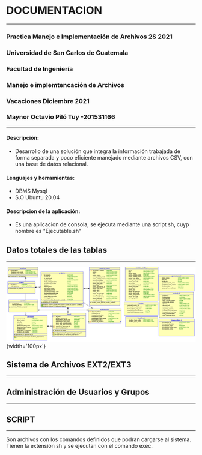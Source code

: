 # **DOCUMENTACION** 
---
### Practica Manejo e Implementación de Archivos 2S 2021
### Universidad de San Carlos de Guatemala
### Facultad de Ingeniería 
### Manejo e implemtencación de Archivos
### Vacaciones Diciembre 2021
### Maynor Octavio Piló Tuy -201531166
---


#### Descripción:
* Desarrollo de una solución que integra la información trabajada de forma separada y poco eficiente manejado mediante archivos CSV, con una base de datos relacional. 

#### Lenguajes y herramientas:
* DBMS Mysql 
* S.O Ubuntu 20.04

#### Descripcion de la aplicación:
* Es una aplicacion de consola, se ejecuta mediante una script sh, cuyp nombre es "Ejecutable.sh"

## Datos totales de las tablas 
---
![texto_alternativo](Practica/ModeloER.png){width='100px'}

## Sistema de Archivos EXT2/EXT3
---

## Administración de Usuarios y Grupos
---


## SCRIPT
---
Son archivos con los comandos definidos que podran cargarse al sistema. Tienen la extensión sh y se ejecutan con  el comando exec.


